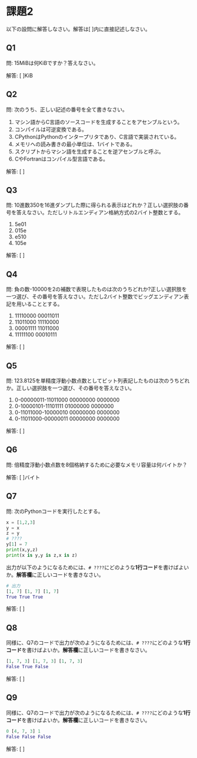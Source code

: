 # 課題2

以下の設問に解答しなさい。解答は[   ]内に直接記述しなさい。

## Q1

問: 15MiBは何KiBですか？答えなさい。

解答: [   ]KiB

## Q2

問: 次のうち、正しい記述の番号を全て書きなさい。

1. マシン語からC言語のソースコードを生成することをアセンブルという。
2. コンパイルは可逆変換である。
3. CPythonはPythonのインタープリタであり、C言語で実装されている。
4. メモリへの読み書きの最小単位は、1バイトである。
5. スクリプトからマシン語を生成することを逆アセンブルと呼ぶ。
6. CやFortranはコンパイル型言語である。

解答: [   ]

## Q3

問: 10進数350を16進ダンプした際に得られる表示はどれか？正しい選択肢の番号を答えなさい。ただしリトルエンディアン格納方式の2バイト整数とする。

1. 5e01
2. 015e
3. e510
4. 105e

解答: [ ]

## Q4

問: 負の数-10000を2の補数で表現したものは次のうちどれか?正しい選択肢を一つ選び、その番号を答えなさい。ただし2バイト整数でビッグエンディアン表記を用いることとする。

1. 11110000 00011011
2. 11011000 11110000
3. 00001111 11011000
4. 11111100 00010111

解答: [ ]

## Q5

問: 123.8125を単精度浮動小数点数としてビット列表記したものは次のうちどれか。正しい選択肢を一つ選び、その番号を答えなさい。

1. 0-00000011-11011000 00000000 0000000
2. 0-10000101-11101111 01000000 0000000
3. 0-11011000-10000010 00000000 0000000
4. 0-11011000-00000011 00000000 0000000

解答: [ ]

## Q6

問: 倍精度浮動小数点数を8個格納するために必要なメモリ容量は何バイトか？

解答: [ ]バイト

## Q7

問: 次のPythonコードを実行したとする。

```python
x = [1,2,3]
y = x
z = y
# ????
y[1] = 7
print(x,y,z)
print(x is y,y is z,x is z)
```

出力が以下のようになるためには、`# ????`にどのような**1行コード**を書けばよいか。**解答欄**に正しいコードを書きなさい。

```python
# 出力
[1, 7] [1, 7] [1, 7]
True True True
```

解答: [ ]

## Q8

同様に、Q7のコードで出力が次のようになるためには、`# ????`にどのような**1行コード**を書けばよいか。**解答欄**に正しいコードを書きなさい。

```python
[1, 7, 3] [1, 7, 3] [1, 7, 3]
False True False
```

解答: [ ]

## Q9

同様に、Q7のコードで出力が次のようになるためには、`# ????`にどのような**1行コード**を書けばよいか。**解答欄**に正しいコードを書きなさい。

```python
0 [4, 7, 3] 1
False False False
```

解答: [ ]
